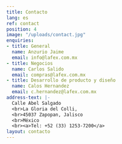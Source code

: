 ```yaml
---
title: Contacto
lang: es
ref: contact
position: 4
image: "/uploads/contact.jpg"
enquiries:
- title: General
  name: Anzurio Jaime
  email: info@lafex.com.mx
- title: Negocios
  name: Carlos Salido
  email: compras@lafex.com.mx
- title: Desarrollo de producto y diseño
  name: Calos Hernandez
  email: c.hernandez@lafex.com.mx
address-text: |-
  Calle Abel Salgado
  <br>La Gloria del Colli,
  <br>45037 Zapopan, Jalisco
  <br>México
  <br><a>Tel: +52 (33) 1253-7200</a>
layout: contacto
---
```

